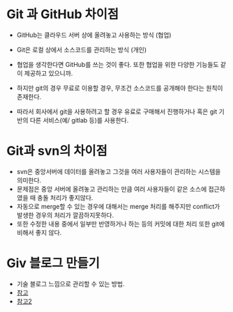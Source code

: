 # Git 과 GitHub 차이점
- GitHub는 클라우드 서버 상에 올려놓고 사용하는 방식 (협업)
- Git은  로컬 상에서 소스코드를 관리하는 방식 (개인)

- 협업을 생각한다면 GitHub를 쓰는 것이 좋다. 또한 협업을 위한 다양한 기능들도 같이 제공하고 있으니까.
- 하지만 git의 경우 무료로 이용할 경우, 무조건 소스코드를 공개해야 한다는 원칙이 존재한다. 
- 따라서 회사에서 git을 사용하려고 할 경우 유료로 구매해서 진행하거나 혹은 git 기반의 다른 서비스(예/ gitlab 등)를 사용한다. 


# Git과 svn의 차이점 
- svn은 중앙서버에 데이터를 올려놓고 그것을 여러 사용자들이 관리하는 시스템을 의미한다. 
- 문제점은 중앙 서버에 올려놓고 관리하는 만큼 여러 사용자들이 같은 소스에 접근하였을 때 충돌 처리가 좋지않다. 
- 자동으로 merge할 수 있는 경우에 대해서는 merge 처리를 해주지만 conflict가 발생한 경우의 처리가 깔끔하지못하다.
- 또한 수정한 내용 중에서 일부만 반영하거나 하는 등의 커밋에 대한 처리 또한 git에 비해서 좋지 않다. 

# Giv 블로그 만들기 
- 기술 블로그 느낌으로 관리할 수 있는 방법. 
- [참고](https://velog.io/@zawook/Github-%EB%B8%94%EB%A1%9C%EA%B7%B8-%EB%A7%8C%EB%93%A4%EA%B8%B0-1)
- [참고2](https://velog.io/@shg4821/%EA%B9%83%ED%97%88%EB%B8%8C-%EB%B8%94%EB%A1%9C%EA%B7%B8-%EB%A7%8C%EB%93%A4%EA%B8%B0-3-%EA%B8%80%EC%93%B0%EA%B8%B0)
